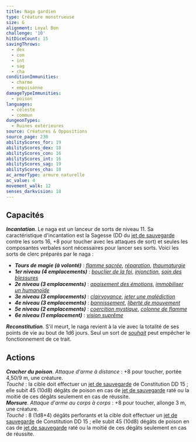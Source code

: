 ```yaml
---
title: Naga gardien
type: Créature monstrueuse
size: G
alignment: Loyal Bon
challenge: '10'
hitDiceCount: 15
savingThrows:
  - dex
  - con
  - int
  - sag
  - cha
conditionImmunities:
  - charme
  - empoisonne
damageTypeImmunities:
  - poison
languages:
  - céleste
  - commun
dungeonTypes:
  - Ruines extérieures
source: Créatures & Oppositions
source_page: 230
abilityScores_for: 19
abilityScores_dex: 18
abilityScores_con: 16
abilityScores_int: 16
abilityScores_sag: 19
abilityScores_cha: 18
ac_armorType: armure naturelle
ac_value: 4
movement_walk: 12
senses_darkvision: 18
---
```

## Capacités
_**Incantation**_. Le naga est un lanceur de sorts de niveau 11. Sa caractéristique d'incantation est la Sagesse (DD du [jet de sauvegarde](/utiliser-les-caracteristiques/#jets-de-sauvegarde) contre les sorts 16, +8 pour toucher avec les attaques de sort) et seules les composantes verbales sont nécessaires pour lancer ses sorts. Voici les sorts de clerc préparés par le naga :
* _**Tours de magie (à volonté)**_ : [_flamme sacrée_](/grimoire/flamme-sacree/), [_réparation_](/grimoire/reparation/), [_thaumaturgie_](/grimoire/thaumaturgie/)
* _**1er niveau (4 emplacements)**_ : [_bouclier de la foi_](/grimoire/bouclier-de-la-foi/), [_injonction_](/grimoire/injonction/), [_soin des blessures_](/grimoire/soin-des-blessures/)
* _**2e niveau (3 emplacements)**_ : [_apaisement des émotions_](/grimoire/apaisement-des-emotions/), [_immobiliser un humanoïde_](/grimoire/immobiliser-un-humanoide/)
* _**3e niveau (3 emplacements)**_ : [_clairvoyance_](/grimoire/clairvoyance/), [_jeter une malédiction_](/grimoire/jeter-une-malediction/)
* _**4e niveau (3 emplacements)**_ : [_bannissement_](/grimoire/bannissement/), [_liberté de mouvement_](/grimoire/liberte-de-mouvement/)
* _**5e niveau (2 emplacements)**_ : [_coercition mystique_](/grimoire/coercition-mystique/), [_colonne de flamme_](/grimoire/colonne-de-flamme/)
* _**6e niveau (1 emplacement)**_ : [_vision suprême_](/grimoire/vision-supreme/)

_**Reconstitution**_. S'il meurt, le naga revient à la vie avec la totalité de ses points de vie au bout de 1d6 jours. Seul un sort de [_souhait_](/grimoire/souhait/) peut empêcher le fonctionnement de ce trait.

## Actions
_**Cracher du poison**_. _Attaque d'arme à distance_ : +8 pour toucher, portée 4,50/9 m, une créature.  
_Touché_ : la cible doit effectuer un [jet de sauvegarde](/utiliser-les-caracteristiques/#jets-de-sauvegarde) de Constitution DD 15 ; elle subit 45 (10d8) dégâts de poison en cas de [jet de sauvegarde](/utiliser-les-caracteristiques/#jets-de-sauvegarde) raté ou la moitié de ces dégâts seulement en cas de réussite.  
_**Morsure**_. _Attaque d'arme au corps à corps_ : +8 pour toucher, allonge 3 m, une créature.  
_Touché_ : 8 (1d8+4) dégâts perforants et la cible doit effectuer un [jet de sauvegarde](/utiliser-les-caracteristiques/#jets-de-sauvegarde) de Constitution DD 15 ; elle subit 45 (10d8) dégâts de poison en cas de [jet de sauvegarde](/utiliser-les-caracteristiques/#jets-de-sauvegarde) raté ou la moitié de ces dégâts seulement en cas de réussite.
